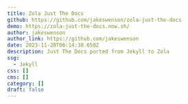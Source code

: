 ```yaml
---
title: Zola Just The Docs
github: https://github.com/jakeswenson/zola-just-the-docs
demo: https://zola-just-the-docs.now.sh/
author: jakeswenson
author_link: https://github.com/jakeswenson
date: 2023-11-28T06:14:38.658Z
description: Just The Docs ported from Jekyll to Zola
ssg:
  - Jekyll
css: []
cms: []
category: []
draft: false
---
```

